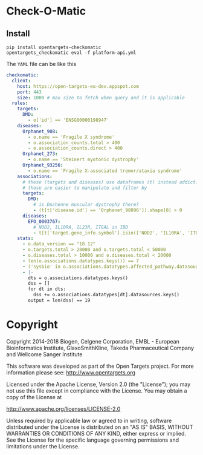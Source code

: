 # Check-O-Matic

## Install

```
pip install opentargets-checkomatic
opentargets_checkomatic eval -f platform-api.yml
```

The `YAML` file can be like this
```yaml
checkomatic:
  client:
    host: https://open-targets-eu-dev.appspot.com
    port: 443
    size: 1000 # max size to fetch when query and it is applicable
  rules:
    targets:
      DMD:
        - o['id'] == 'ENSG00000198947'
    diseases:
      Orphanet_908:
        - o.name == 'Fragile X syndrome'
        - o.association_counts.total > 400
        - o.association_counts.direct > 400
      Orphanet_273:
        - o.name == 'Steinert myotonic dystrophy'
      Orphanet_93256:
        - o.name == 'Fragile X-associated tremor/ataxia syndrome'
    associations:
      # these (targets and diseases) use dataframes (t) instead addict.Dict object (o)
      # those are easier to manipulate and filter by
      targets:
        DMD:
          # is Duchenne muscular dystrophy there?
          - (t[t['disease.id'] == 'Orphanet_98896']).shape[0] > 0
      diseases:
        EFO_0003767:
          # NOD2, IL10RA, IL23R, ITGAL in IBD
          - t[t['target.gene_info.symbol'].isin(['NOD2', 'IL10RA', 'ITGAL'])].shape[0] == 3
    stats:
      - o.data_version == "18.12"
      - o.targets.total > 28000 and o.targets.total < 50000
      - o.diseases.total > 10000 and o.diseases.total < 20000
      - len(o.associations.datatypes.keys()) == 7
      - ('sysbio' in o.associations.datatypes.affected_pathway.datasources)
      - |-
        dts = o.associations.datatypes.keys()
        dss = []
        for dt in dts:
          dss += o.associations.datatypes[dt].datasources.keys()
        output = len(dss) == 19
```

# Copyright

Copyright 2014-2018 Biogen, Celgene Corporation, EMBL - European Bioinformatics Institute, GlaxoSmithKline, Takeda Pharmaceutical Company and Wellcome Sanger Institute

This software was developed as part of the Open Targets project. For more information please see: http://www.opentargets.org

Licensed under the Apache License, Version 2.0 (the "License");
you may not use this file except in compliance with the License.
You may obtain a copy of the License at

   http://www.apache.org/licenses/LICENSE-2.0

Unless required by applicable law or agreed to in writing, software
distributed under the License is distributed on an "AS IS" BASIS,
WITHOUT WARRANTIES OR CONDITIONS OF ANY KIND, either express or implied.
See the License for the specific language governing permissions and
limitations under the License.

